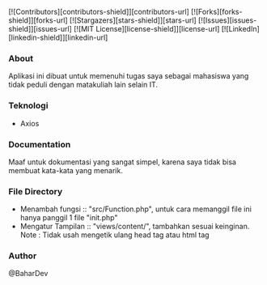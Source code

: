 [![Contributors][contributors-shield]][contributors-url]
[![Forks][forks-shield]][forks-url]
[![Stargazers][stars-shield]][stars-url]
[![Issues][issues-shield]][issues-url]
[![MIT License][license-shield]][license-url]
[![LinkedIn][linkedin-shield]][linkedin-url]



### About 
Aplikasi ini dibuat untuk memenuhi tugas saya sebagai mahasiswa yang tidak peduli dengan matakuliah lain selain IT.

### Teknologi
- Axios

### Documentation
Maaf untuk dokumentasi yang sangat simpel, karena saya tidak bisa membuat kata-kata yang menarik.

### File Directory
- Menambah fungsi       :: "src/Function.php", untuk cara memanggil file ini hanya panggil 1 file "init.php"
- Mengatur Tampilan     :: "views/content/", tambahkan sesuai keinginan. Note : Tidak usah mengetik ulang head tag atau html tag

### Author
@BaharDev